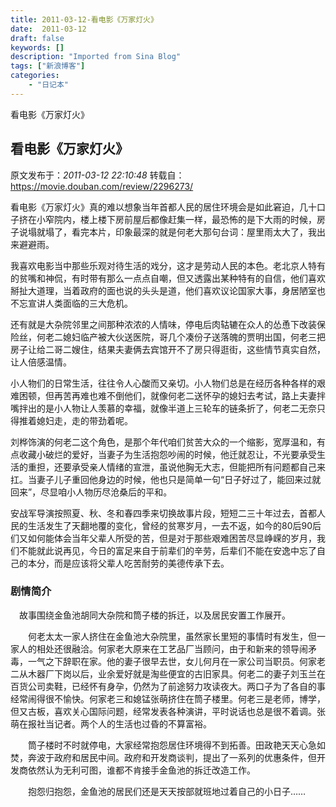 ```yaml
---
title: 2011-03-12-看电影《万家灯火》
date:  2011-03-12
draft: false
keywords: []
description: "Imported from Sina Blog"
tags: ["新浪博客"]
categories: 
    - "日记本"
---
```

看电影《万家灯火》
## 看电影《万家灯火》

 原文发布于：*2011-03-12 22:10:48*
转载自： https://movie.douban.com/review/2296273/

看电影《万家灯火》真的难以想象当年首都人民的居住环境会是如此窘迫，几十口子挤在小窄院内，楼上楼下房前屋后都像赶集一样，最恐怖的是下大雨的时候，房子说塌就塌了，看完本片，印象最深的就是何老大那句台词：屋里雨太大了，我出来避避雨。

我喜欢电影当中那些乐观对待生活的戏分，这才是劳动人民的本色。老北京人特有的贫嘴和神侃，有时带有那么一点点自嘲，但又透露出某种特有的自信，他们喜欢掰扯大道理，当着政府的面也说的头头是道，他们喜欢议论国家大事，身居陋室也不忘宣讲人类面临的三大危机。

还有就是大杂院邻里之间那种浓浓的人情味，停电后肉轱辘在众人的怂恿下改装保险丝，何老二媳妇临产被大伙送医院，哥几个凑份子送落魄的贾明出国，何老三把房子让给二哥二嫂住，结果夫妻俩去宾馆开不了房只得逛街，这些情节真实自然，让人倍感温情。

小人物们的日常生活，往往令人心酸而又亲切。小人物们总是在经历各种各样的艰难困顿，但再苦再难也难不倒他们，就像何老二送怀孕的媳妇去考试，路上夫妻拌嘴拌出的是小人物让人羡慕的幸福，就像半道上三轮车的链条折了，何老二无奈只得推着媳妇走，走的带劲着呢。

刘桦饰演的何老二这个角色，是那个年代咱们贫苦大众的一个缩影，宽厚温和，有点收藏小破烂的爱好，当妻子为生活抱怨吵闹的时候，他迁就忍让，不光要承受生活的重担，还要承受亲人情绪的宣泄，虽说他胸无大志，但能把所有问题都自己来扛。当妻子儿子重回他身边的时候，他也只是简单一句&ldquo;日子好过了，能回来过就回来&rdquo;，尽显咱小人物历尽沧桑后的平和。

安战军导演按照夏、秋、冬和春四季来切换故事片段，短短二三十年过去，首都人民的生活发生了天翻地覆的变化，曾经的贫寒岁月，一去不返，如今的80后90后们又如何能体会当年父辈人所受的苦，但是对于那些艰难困苦尽显峥嵘的岁月，我们不能就此说再见，今日的富足来自于前辈们的辛劳，后辈们不能在安逸中忘了自己的本分，而是应该将父辈人吃苦耐劳的美德传承下去。


### 剧情简介

　故事围绕金鱼池胡同大杂院和筒子楼的拆迁，以及居民安置工作展开。

　　何老太太一家人挤住在金鱼池大杂院里，虽然家长里短的事情时有发生，但一家人的相处还很融洽。何家老大原来在工艺品厂当顾问，由于和新来的领导闹矛毒，一气之下辞职在家。他的妻子很早去世，女儿何月在一家公司当职员。何家老二从木器厂下岗以后，业余爱好就是淘些便宜的古旧家具。何老二的妻子刘玉兰在百货公司卖鞋，已经怀有身孕，仍然为了前途努力攻读夜大。两口子为了各自的事经常闹得很不愉快。何家老三和媳锰张萌挤住在筒子楼里。何老三是老师，博学，但又古板，喜欢关心国际问题，经常发表各种演讲，平时说话也总是很不着调。张萌在报社当记者。两个人的生活也过昏的不算富裕。

　　筒子楼时不时就停电，大家经常抱怨居住环境得不到拓善。田政艳天天心急如焚，奔波于政府和居民中间。政府和开发商谈判，提出了一系列的优惠条件，但开发商依然认为无利可图，谁都不肯接手金鱼池的拆迁改造工作。

　　抱怨归抱怨，金鱼池的居民们还是天天按部就班地过着自己的小日子……
